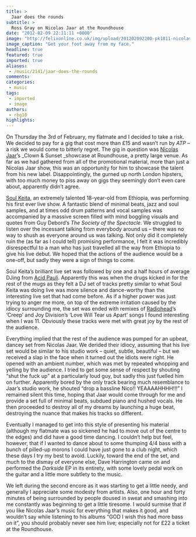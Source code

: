 ```yaml
---
title: >
  Jaar does the rounds
subtitle: >
  Ross Gray on Nicolas Jaar at the Roundhouse
date: "2012-02-09 22:11:11 +0000"
image: "http://felixonline.co.uk/img/upload/201202092200-pk1811-nicolasjaar1.jpg"
image_caption: "Get your foot away from my face."
headline: true
featured: true
imported: true
aliases:
 - /music/2141/jaar-does-the-rounds
comments:
categories:
 - music
tags:
 - imported
 - image
authors:
 - rbg10
highlights:
---
```


On Thursday the 3rd of February, my flatmate and I decided to take a risk. We decided to pay for a gig that cost more than £15 and wasn’t run by _ATP_ – a risk we would come to bitterly regret. The gig in question was [Nicolas Jaar](http://www.nicolasjaar.net/)’s _Clown & Sunset _showcase at Roundhouse, a pretty large venue. As far as we had gathered from all of the promotional material, more than just a Nicolas Jaar show, this was an opportunity for him to showcase the talent from his new label. Disappointingly, the gurned up north London hipsters, with too much money to piss away on gigs they seemingly don’t even care about, apparently didn’t agree.

[Soul Keita](http://www.myspace.com/soulkeita), an extremely talented 18-year-old from Ethiopia, was performing his first ever live show. A fantastic blend of minimal beats, jazz and soul samples, and at times odd drum patterns and vocal samples was accompanied by a massive screen filled with mind boggling visuals and quotes from Guy Debord’s _The Society of the Spectacle_. We struggled to listen over the incessant talking from everybody around us – there was no way to shush as everyone around us was talking. Not only did it completely ruin the (as far as I could tell) promising performance, I felt it was incredibly disrespectful to a man who has just travelled all the way from Ethiopia to give his live debut. We hoped that the actions of the audience would be a one-off, but sadly they were a sign of things to come.

Soul Keita’s brilliant live set was followed by one and a half hours of average DJing from [Acid Pauli](http://www.acidpauli.de/acidpauli.html). Apparently this was when the drugs kicked in for the rest of the mugs as they felt a DJ set of tracks pretty similar to what Soul Keita was doing live was more silence and dance-worthy than the interesting live set that had come before. As if a higher power was just trying to anger me more, on top of the extreme irritation caused by the idiocy surrounding me, the set was ended with remixes of [Radiohead](http://radiohead.com/)’s ‘Creep’ and Joy Division’s ‘Love Will Tear us Apart’ songs I found interesting when I was 11. Obviously these tracks were met with great joy by the rest of the audience.

Everything implied that the rest of the audience was pumped for an upbeat, dancey set from Nicolas Jaar. We derided their idiocy, assuming that his live set would be similar to his studio work – quiet, subtle, beautiful – but we received a slap in the face when it turned out the idiots were right. He opened with an ambient number, which was met by repeated whopping and yelling by the audience. I tried to get some sense of respect by shouting “shut the fuck up” at a particularly loud guy, but sadly this just fuelled him on further. Apparently bored by the only track bearing much resemblance to Jaar’s studio work, he shouted “drop a bassline Nico!! YEAAAAHHHH!!!” I remained silent this time, hoping that Jaar would come through for me and provide a set full of minimal beats, subdued piano and hushed vocals. He then proceeded to destroy all of my dreams by launching a huge beat, destroying the nuance that makes his tracks so different.

Eventually I managed to get into this style of presenting his material (although my flatmate was so sickened he had to move out of the centre to the edges) and did have a good time dancing. I couldn’t help but feel, however, that if I wanted to dance about to some thumping 4/4 bass with a bunch of pilled-up morons I could have just gone to a club night, which these days I try my best to avoid. Luckily, toward the end of the set, and much to the dismay of everyone else, Dave Harrington came on and performed the _Darkside_ EP in its entirety, with some lovely pedal work on the guitar and a little more subtlety to the music.

We left during the second encore as it was starting to get a little needy, and generally I appreciate some modesty from artists. Also, one hour and forty minutes of being surrounded by people doused in sweat and smashing into me constantly was beginning to get a little tiresome. I would surmise that if you like Nicolas Jaar’s music for everything that makes it good, and wouldn’t say while listening to his albums “GOD I wish this had more bass on it”, you should probably never see him live; especially not for £22 a ticket at the Roundhouse.

